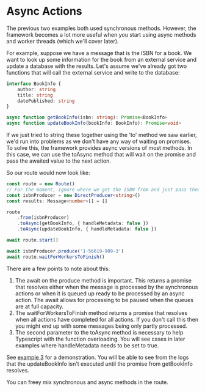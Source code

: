 # Async Actions

The previous two examples both used synchronous methods. However, the framework becomes a lot more useful when you start using async methods and worker threads (which we'll cover later).

For example, suppose we have a message that is the ISBN for a book. We want to look up some information for the book from an external service and update a database with the results. Let's assume we've already got two functions that will call the external service and write to the database:

```typescript
interface BookInfo {
    author: string
    title: string
    datePublished: string
}

async function getBookInfo(isbn: string): Promise<BookInfo>
async function updateBookInfo(bookInfo: BookInfo): Promise<void>
```
If we just tried to string these together using the 'to' method we saw earlier, we'd run into problems as we don't have any way of waiting on promises. To solve this, the framework provides async versions of most methods. In this case, we can use the toAsync method that will wait on the promise and pass the awaited value to the next action.

So our route would now look like:

```typescript
const route = new Route()
// For the moment, ignore where we get the ISBN from and just pass them straight into the route.
const isbnProducer = new DirectProducer<string>()
const results: Message<number>[] = []

route
    .from(isbnProducer)
    .toAsync(getBookInfo, { handleMetadata: false })
    .toAsync(updateBookInfo, { handleMetadata: false })

await route.start()

await isbnProducer.produce('1-56619-909-3')
await route.waitForWorkersToFinish()
```

There are a few points to note about this:
1. The await on the produce method is important. This returns a promise that resolves either when the message is processed by the synchronous actions or when it is queued up ready to be processed by an async action. The await allows for processing to be paused when the queues are at full capacity.
2. The waitForWorkersToFinish method returns a promise that resolves when all actions have completed for all actions. If you don't call this then you might end up with some messages being only partly processed.
3. The second parameter to the toAsync method is necessary to help Typescript with the function overloading. You will see cases in later examples where handleMetadata needs to be set to true.

See [example 3](3-SimpleAsyncRoute.spec.ts) for a demonstration. You will be able to see from the logs that the updateBookInfo isn't executed until the promise from getBookInfo resolves.

You can freey mix synchronous and async methods in the route.